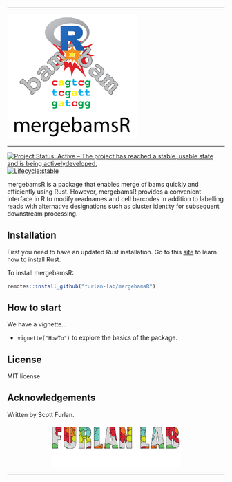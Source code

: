 <hr>
<p align="left"><img src="man/figures/mergebamsR.png" alt="" width="300"></a></p>
<hr>

[![Project Status: Active – The project has reached a stable, usable state and is being activelydeveloped.](https://www.repostatus.org/badges/latest/active.svg)](https://www.repostatus.org/#active)
[![Lifecycle:stable](https://img.shields.io/badge/lifecycle-stable-brightgreen.svg)](https://lifecycle.r-lib.org/articles/stages.html)

mergebamsR is a package that enables merge of bams quickly and efficiently using Rust.  However, mergebamsR provides a convenient interface in R to modify readnames and cell barcodes in addition to labelling reads with alternative designations such as cluster identity for subsequent downstream processing.


## Installation

First you need to have an updated Rust installation. Go to this [site](https://www.rust-lang.org/tools/install) to learn how to install Rust.

To install mergebamsR:

```r
remotes::install_github("furlan-lab/mergebamsR")
```

## How to start

We have a vignette...

- `vignette("HowTo")` to explore the basics of the package. 


## License 

MIT license.

## Acknowledgements

Written by Scott Furlan.

<p align="center"><img src="man/figures/furlan_lab_logo.png" alt="" width="300"></a></p>
<hr>

